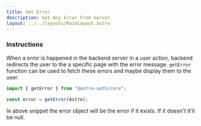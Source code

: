 ```yaml
---
title: Get Error
description: Get Any Error From Server
layout: ../../layouts/MainLayout.astro
---
```


### Instructions

When a error is happened in the backend server in a user action, backend redirects the user to the a specific page with the error message. `getError` function can be used to fetch these errors and maybe display them to the user.

```js
import { getError } from "@astro-auth/core";

const error = getError(Astro);
```

In above snippet the error object will be the error if it exists. If it doesn't it'll be null.
